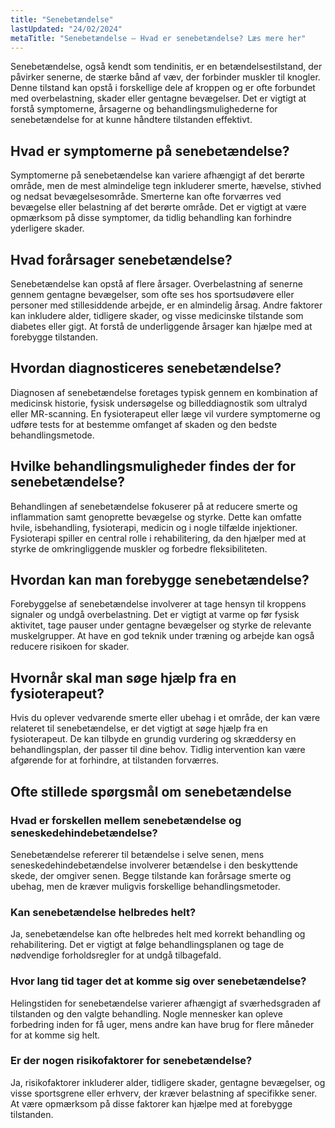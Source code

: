 ```yaml
---
title: "Senebetændelse"
lastUpdated: "24/02/2024"
metaTitle: "Senebetændelse – Hvad er senebetændelse? Læs mere her"
---
```


Senebetændelse, også kendt som tendinitis, er en betændelsestilstand, der påvirker senerne, de stærke bånd af væv, der forbinder muskler til knogler. Denne tilstand kan opstå i forskellige dele af kroppen og er ofte forbundet med overbelastning, skader eller gentagne bevægelser. Det er vigtigt at forstå symptomerne, årsagerne og behandlingsmulighederne for senebetændelse for at kunne håndtere tilstanden effektivt.

## Hvad er symptomerne på senebetændelse?

Symptomerne på senebetændelse kan variere afhængigt af det berørte område, men de mest almindelige tegn inkluderer smerte, hævelse, stivhed og nedsat bevægelsesområde. Smerterne kan ofte forværres ved bevægelse eller belastning af det berørte område. Det er vigtigt at være opmærksom på disse symptomer, da tidlig behandling kan forhindre yderligere skader.

## Hvad forårsager senebetændelse?

Senebetændelse kan opstå af flere årsager. Overbelastning af senerne gennem gentagne bevægelser, som ofte ses hos sportsudøvere eller personer med stillesiddende arbejde, er en almindelig årsag. Andre faktorer kan inkludere alder, tidligere skader, og visse medicinske tilstande som diabetes eller gigt. At forstå de underliggende årsager kan hjælpe med at forebygge tilstanden.

## Hvordan diagnosticeres senebetændelse?

Diagnosen af senebetændelse foretages typisk gennem en kombination af medicinsk historie, fysisk undersøgelse og billeddiagnostik som ultralyd eller MR-scanning. En fysioterapeut eller læge vil vurdere symptomerne og udføre tests for at bestemme omfanget af skaden og den bedste behandlingsmetode.

## Hvilke behandlingsmuligheder findes der for senebetændelse?

Behandlingen af senebetændelse fokuserer på at reducere smerte og inflammation samt genoprette bevægelse og styrke. Dette kan omfatte hvile, isbehandling, fysioterapi, medicin og i nogle tilfælde injektioner. Fysioterapi spiller en central rolle i rehabilitering, da den hjælper med at styrke de omkringliggende muskler og forbedre fleksibiliteten.

## Hvordan kan man forebygge senebetændelse?

Forebyggelse af senebetændelse involverer at tage hensyn til kroppens signaler og undgå overbelastning. Det er vigtigt at varme op før fysisk aktivitet, tage pauser under gentagne bevægelser og styrke de relevante muskelgrupper. At have en god teknik under træning og arbejde kan også reducere risikoen for skader.

## Hvornår skal man søge hjælp fra en fysioterapeut?

Hvis du oplever vedvarende smerte eller ubehag i et område, der kan være relateret til senebetændelse, er det vigtigt at søge hjælp fra en fysioterapeut. De kan tilbyde en grundig vurdering og skræddersy en behandlingsplan, der passer til dine behov. Tidlig intervention kan være afgørende for at forhindre, at tilstanden forværres.

## Ofte stillede spørgsmål om senebetændelse

### Hvad er forskellen mellem senebetændelse og seneskedehindebetændelse?

Senebetændelse refererer til betændelse i selve senen, mens seneskedehindebetændelse involverer betændelse i den beskyttende skede, der omgiver senen. Begge tilstande kan forårsage smerte og ubehag, men de kræver muligvis forskellige behandlingsmetoder.

### Kan senebetændelse helbredes helt?

Ja, senebetændelse kan ofte helbredes helt med korrekt behandling og rehabilitering. Det er vigtigt at følge behandlingsplanen og tage de nødvendige forholdsregler for at undgå tilbagefald.

### Hvor lang tid tager det at komme sig over senebetændelse?

Helingstiden for senebetændelse varierer afhængigt af sværhedsgraden af tilstanden og den valgte behandling. Nogle mennesker kan opleve forbedring inden for få uger, mens andre kan have brug for flere måneder for at komme sig helt.

### Er der nogen risikofaktorer for senebetændelse?

Ja, risikofaktorer inkluderer alder, tidligere skader, gentagne bevægelser, og visse sportsgrene eller erhverv, der kræver belastning af specifikke sener. At være opmærksom på disse faktorer kan hjælpe med at forebygge tilstanden.